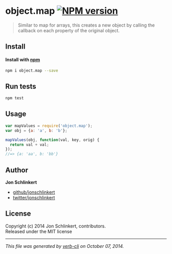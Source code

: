 # object.map [![NPM version](https://badge.fury.io/js/object.map.svg)](http://badge.fury.io/js/object.map)


> Similar to map for arrays, this creates a new object by calling the callback on each property of the original object.

## Install
#### Install with [npm](npmjs.org)

```bash
npm i object.map --save
```

## Run tests

```bash
npm test
```

## Usage

```js
var mapValues = require('object.map');
var obj = {a: 'a', b: 'b'};

mapValues(obj, function(val, key, orig) {
  return val + val;
});
//=> {a: 'aa', b: 'bb'}
```
## Author

**Jon Schlinkert**
 
+ [github/jonschlinkert](https://github.com/jonschlinkert)
+ [twitter/jonschlinkert](http://twitter.com/jonschlinkert) 

## License
Copyright (c) 2014 Jon Schlinkert, contributors.  
Released under the MIT license

***

_This file was generated by [verb-cli](https://github.com/assemble/verb-cli) on October 07, 2014._